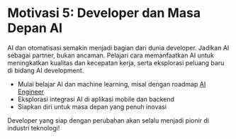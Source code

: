 # Motivasi 5: Developer dan Masa Depan AI

AI dan otomatisasi semakin menjadi bagian dari dunia developer. Jadikan AI sebagai partner, bukan ancaman. Pelajari cara memanfaatkan AI untuk meningkatkan kualitas dan kecepatan kerja, serta eksplorasi peluang baru di bidang AI development.

- Mulai belajar AI dan machine learning, misal dengan roadmap [AI Engineer](https://roadmap.sh/ai-engineer)
- Eksplorasi integrasi AI di aplikasi mobile dan backend
- Siapkan diri untuk masa depan yang penuh inovasi

Developer yang siap dengan perubahan akan selalu menjadi pionir di industri teknologi!
